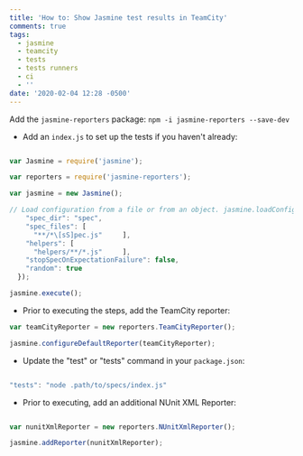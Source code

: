 ```yaml
---
title: 'How to: Show Jasmine test results in TeamCity'
comments: true
tags:
  - jasmine
  - teamcity
  - tests
  - tests runners
  - ci
  - ''
date: '2020-02-04 12:28 -0500'
---
```

 Add the `jasmine-reporters` package: `npm -i jasmine-reporters --save-dev`

* Add an `index.js` to set up the tests if you haven't already:

```javascript

var Jasmine = require('jasmine'); 

var reporters = require('jasmine-reporters');

var jasmine = new Jasmine();

// Load configuration from a file or from an object. jasmine.loadConfig({
    "spec_dir": "spec",
    "spec_files": [
      "**/*\[sS]pec.js"     ],
    "helpers": [
      "helpers/**/*.js"     ],
    "stopSpecOnExpectationFailure": false,
    "random": true
  });

jasmine.execute();

```

* Prior to executing the steps, add the TeamCity reporter:

```javascript
var teamCityReporter = new reporters.TeamCityReporter();

jasmine.configureDefaultReporter(teamCityReporter);

```

* Update the "test" or "tests" command in your `package.json`:

```javascript

"tests": "node .path/to/specs/index.js"

```

* Prior to executing, add an additional NUnit XML Reporter:

```javascript

var nunitXmlReporter = new reporters.NUnitXmlReporter();

jasmine.addReporter(nunitXmlReporter);

```

